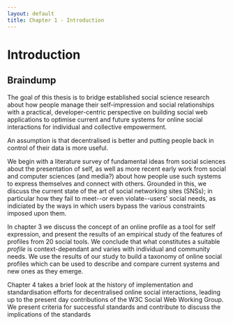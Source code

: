 ```yaml
---
layout: default
title: Chapter 1 - Introduction
---
```


# Introduction

## Braindump

The goal of this thesis is to bridge established social science research about how people manage their self-impression and social relationships with a practical, developer-centric perspective on building social web applications to optimise current and future systems for online social interactions for individual and collective empowerment.

An assumption is that decentralised is better and putting people back in control of their data is more useful.

We begin with a literature survey of fundamental ideas from social sciences about the presentation of self, as well as more recent early work from social and computer sciences (and media?) about how people use such systems to express themselves and connect with others. Grounded in this, we discuss the current state of the art of social networking sites (SNSs); in particular how they fail to meet--or even violate--users' social needs, as indiciated by the ways in which users bypass the various constraints imposed upon them.

In chapter 3 we discuss the concept of an online profile as a tool for self expression, and present the results of an empirical study of the features of profiles from 20 social tools. We conclude that what constitutes a suitable *profile* is context-dependant and varies with individual and community needs. We use the results of our study to build a taxonomy of online social profiles which can be used to describe and compare current systems and new ones as they emerge.

Chapter 4 takes a brief look at the history of implementation and standardisation efforts for decentralised online social interactions, leading up to the present day contributions of the W3C Social Web Working Group. We present criteria for successful standards and contribute to  discuss the implications of the standards